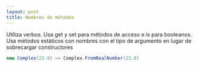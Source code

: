 ```yaml
---
layout: post
title: Nombres de métodos 
---
```

Utiliza verbos. 
Usa get y set para métodos de acceso e is para booleanos. Usa métodos estáticos con nombres con el tipo de argumento en lugar de sobrecargar constructores 

```csharp
new Complex(23.0) –> Complex.FromRealNumber(23.0)
```